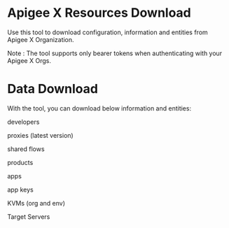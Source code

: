# Apigee X Resources Download
Use this tool to download configuration, information and entities from  Apigee X Organization.

  Note :
  The tool supports only bearer tokens when authenticating with your Apigee X Orgs.

# Data Download
With the tool, you can download below information and entities:

  developers
  
  proxies (latest version)
  
  shared flows
  
  products
  
  apps
  
  app keys
  
  KVMs (org and env)
  
  Target Servers
